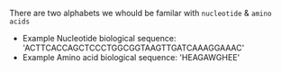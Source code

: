 There are two alphabets we whould be familar with <code>nucleotide</code> & <code>amino acids</code>
- Example Nucleotide biological sequence: 'ACTTCACCAGCTCCCTGGCGGTAAGTTGATCAAAGGAAAC'
- Example Amino acid biological sequence: 'HEAGAWGHEE'

